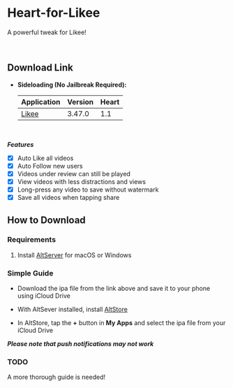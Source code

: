 # Heart-for-Likee
A powerful tweak for Likee!


&nbsp;

## Download Link

* **Sideloading (No Jailbreak Required):** 
   
    | Application | Version | Heart |
    | --- | --- | --- |
    | [Likee](https://mega.nz/file/tFoEULrY#UIfh0VgbFqekUkUdZh5XbfwnT1tC2NR31AhQ0T6kt8Y) | 3.47.0 | 1.1 |

        
&nbsp;

***Features***

- [x] Auto Like all videos
- [x] Auto Follow new users
- [x] Videos under review can still be played
- [x] View videos with less distractions and views
- [x] Long-press any video to save without watermark
- [x] Save all videos when tapping share

## How to Download

### Requirements

1. Install [AltServer](https://altstore.io/) for macOS or Windows 

### Simple Guide

* Download the ipa file from the link above and save it to your phone using iCloud Drive 

* With AltSever installed, install [AltStore](https://altstore.io/faq/)  

* In AltStore, tap the **+** button in **My Apps** and select the ipa file from your iCloud Drive 


***Please note that push notifications may not work***


### TODO 
A more thorough guide is needed!  

